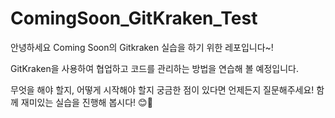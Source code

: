 # ComingSoon_GitKraken_Test

안녕하세요 Coming Soon의 Gitkraken 실습을 하기 위한 레포입니다~!

GitKraken을 사용하여 협업하고 코드를 관리하는 방법을 연습해 볼 예정입니다.

무엇을 해야 할지, 어떻게 시작해야 할지 궁금한 점이 있다면 언제든지 질문해주세요! 함께 재미있는 실습을 진행해 봅시다! 😊🚀
